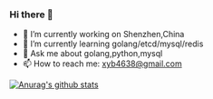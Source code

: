 ### Hi there 👋


- 🔭 I’m currently working on Shenzhen,China
- 🌱 I’m currently learning golang/etcd/mysql/redis
- 💬 Ask me about golang,python,mysql
- 📫 How to reach me: xyb4638@gmail.com


[![Anurag's github stats](https://github-readme-stats.vercel.app/api?username=imxyb&show_icons=true&count_private=true)](https://github.com/anuraghazra/github-readme-stats)
